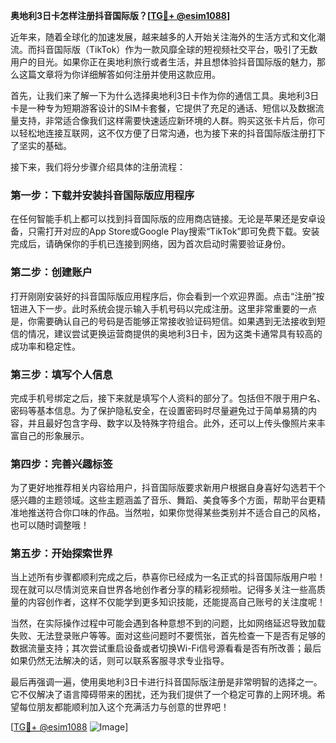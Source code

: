 **奥地利3日卡怎样注册抖音国际版？[[TG💪+ @esim1088](https://t.me/s/esim1088)]**

近年来，随着全球化的加速发展，越来越多的人开始关注海外的生活方式和文化潮流。而抖音国际版（TikTok）作为一款风靡全球的短视频社交平台，吸引了无数用户的目光。如果你正在奥地利旅行或者生活，并且想体验抖音国际版的魅力，那么这篇文章将为你详细解答如何注册并使用这款应用。

首先，让我们来了解一下为什么选择奥地利3日卡作为你的通信工具。奥地利3日卡是一种专为短期游客设计的SIM卡套餐，它提供了充足的通话、短信以及数据流量支持，非常适合像我们这样需要快速适应新环境的人群。购买这张卡片后，你可以轻松地连接互联网，这不仅方便了日常沟通，也为接下来的抖音国际版注册打下了坚实的基础。

接下来，我们将分步骤介绍具体的注册流程：

### 第一步：下载并安装抖音国际版应用程序

在任何智能手机上都可以找到抖音国际版的应用商店链接。无论是苹果还是安卓设备，只需打开对应的App Store或Google Play搜索“TikTok”即可免费下载。安装完成后，请确保你的手机已连接到网络，因为首次启动时需要验证身份。

### 第二步：创建账户

打开刚刚安装好的抖音国际版应用程序后，你会看到一个欢迎界面。点击“注册”按钮进入下一步。此时系统会提示输入手机号码以完成注册。这里非常重要的一点是，你需要确认自己的号码是否能够正常接收验证码短信。如果遇到无法接收到短信的情况，建议尝试更换运营商提供的奥地利3日卡，因为这类卡通常具有较高的成功率和稳定性。

### 第三步：填写个人信息

完成手机号绑定之后，接下来就是填写个人资料的部分了。包括但不限于用户名、密码等基本信息。为了保护隐私安全，在设置密码时尽量避免过于简单易猜的内容，并且最好包含字母、数字以及特殊字符组合。此外，还可以上传头像照片来丰富自己的形象展示。

### 第四步：完善兴趣标签

为了更好地推荐相关内容给用户，抖音国际版要求新用户根据自身喜好勾选若干个感兴趣的主题领域。这些主题涵盖了音乐、舞蹈、美食等多个方面，帮助平台更精准地推送符合你口味的作品。当然啦，如果你觉得某些类别并不适合自己的风格，也可以随时调整哦！

### 第五步：开始探索世界

当上述所有步骤都顺利完成之后，恭喜你已经成为一名正式的抖音国际版用户啦！现在就可以尽情浏览来自世界各地创作者分享的精彩视频啦。记得多关注一些高质量的内容创作者，这样不仅能学到更多知识技能，还能提高自己账号的关注度呢！

当然，在实际操作过程中可能会遇到各种意想不到的问题，比如网络延迟导致加载失败、无法登录账户等等。面对这些问题时不要慌张，首先检查一下是否有足够的数据流量支持；其次尝试重启设备或者切换Wi-Fi信号源看看是否有所改善；最后如果仍然无法解决的话，则可以联系客服寻求专业指导。

最后再强调一遍，使用奥地利3日卡进行抖音国际版注册是非常明智的选择之一。它不仅解决了语言障碍带来的困扰，还为我们提供了一个稳定可靠的上网环境。希望每位朋友都能顺利加入这个充满活力与创意的世界吧！

[[TG💪+ @esim1088](https://t.me/s/esim1088) ![Image](https://i.postimg.cc/4NQfJmqS/Snipaste-2025-05-13-00-14-12.png)]